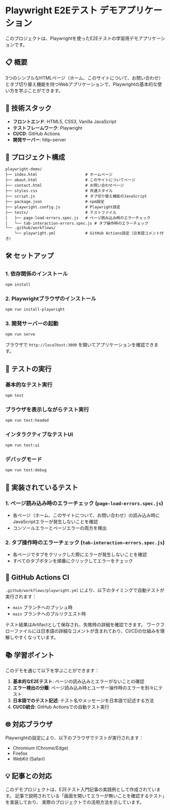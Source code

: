 # Playwright E2Eテスト デモアプリケーション

このプロジェクトは、Playwrightを使ったE2Eテストの学習用デモアプリケーションです。

## 📋 概要

3つのシンプルなHTMLページ（ホーム、このサイトについて、お問い合わせ）とタブ切り替え機能を持つWebアプリケーションで、Playwrightの基本的な使い方を学ぶことができます。

## 🚀 技術スタック

- **フロントエンド**: HTML5, CSS3, Vanilla JavaScript
- **テストフレームワーク**: Playwright
- **CI/CD**: GitHub Actions
- **開発サーバー**: http-server

## 📁 プロジェクト構成

```
playwright-demo/
├── index.html                     # ホームページ
├── about.html                     # このサイトについてページ  
├── contact.html                   # お問い合わせページ
├── styles.css                     # 共通スタイル
├── script.js                      # タブ切り替え機能のJavaScript
├── package.json                   # npm設定
├── playwright.config.js           # Playwright設定
├── tests/                         # テストファイル
│   ├── page-load-errors.spec.js   # ページ読み込み時のエラーチェック
│   └── tab-interaction-errors.spec.js # タブ操作時のエラーチェック
└── .github/workflows/
    └── playwright.yml             # GitHub Actions設定（日本語コメント付き）
```

## 🛠️ セットアップ

### 1. 依存関係のインストール

```bash
npm install
```

### 2. Playwrightブラウザのインストール

```bash
npm run install-playwright
```

### 3. 開発サーバーの起動

```bash
npm run serve
```

ブラウザで `http://localhost:3000` を開いてアプリケーションを確認できます。

## 🧪 テストの実行

### 基本的なテスト実行

```bash
npm test
```

### ブラウザを表示しながらテスト実行

```bash
npm run test:headed
```

### インタラクティブなテストUI

```bash
npm run test:ui
```

### デバッグモード

```bash
npm run test:debug
```

## 📝 実装されているテスト

### 1. ページ読み込み時のエラーチェック (`page-load-errors.spec.js`)
- 各ページ（ホーム、このサイトについて、お問い合わせ）の読み込み時にJavaScriptエラーが発生しないことを確認
- コンソールエラーとページエラーの両方を検出

### 2. タブ操作時のエラーチェック (`tab-interaction-errors.spec.js`)
- 各ページでタブをクリックした際にエラーが発生しないことを確認
- すべてのタブボタンを順番にクリックしてエラーをチェック

## 🔄 GitHub Actions CI

`.github/workflows/playwright.yml` により、以下のタイミングで自動テストが実行されます：

- `main` ブランチへのプッシュ時
- `main` ブランチへのプルリクエスト時

テスト結果はArtifactとして保存され、失敗時の詳細を確認できます。
ワークフローファイルには日本語の詳細なコメントが含まれており、CI/CDの仕組みを理解しやすくなっています。

## 📚 学習ポイント

このデモを通じて以下を学ぶことができます：

1. **基本的なE2Eテスト**: ページの読み込みとエラーがないことの確認
2. **エラー検出の分離**: ページ読み込み時とユーザー操作時のエラーを別々にテスト
3. **日本語でのテスト記述**: テスト名やメッセージを日本語で記述する方法
4. **CI/CD統合**: GitHub Actionsでの自動テスト実行

## 🌐 対応ブラウザ

Playwrightの設定により、以下のブラウザでテストが実行されます：

- Chromium (Chrome/Edge)
- Firefox
- WebKit (Safari)

## 💡 記事との対応

このデモプロジェクトは、E2Eテスト入門記事の実践例として作成されています。
記事で説明されている「画面を開いてエラーが無いことを確認するテスト」を実装しており、
実際のプロジェクトでの活用方法を示しています。
